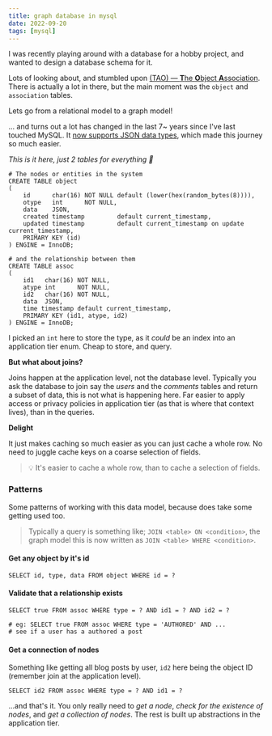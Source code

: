 ```yaml
---
title: graph database in mysql
date: 2022-09-20
tags: [mysql]
---
```


I was recently playing around with a database for a hobby project, and wanted to design a database schema for it.

Lots of looking about, and stumbled upon
[(TAO) — **T**he **O**bject **A**ssociation](https://cs.uwaterloo.ca/~brecht/courses/854-Emerging-2014/readings/data-store/tao-facebook-distributed-datastore-atc-2013.pdf).
There is actually a lot in there, but the main moment was the `object` and `association` tables.

Lets go from a relational model to a graph model!

... and turns out a lot has changed in the last 7~ years since I've last touched MySQL. It
[now supports JSON data types](https://dev.mysql.com/doc/refman/5.7/en/json.html), which made this journey so much
easier.

_This is it here, just 2 tables for everything 🎉_

```mysql
# The nodes or entities in the system
CREATE TABLE object
(
    id      char(16) NOT NULL default (lower(hex(random_bytes(8)))),
    otype   int      NOT NULL,
    data    JSON,
    created timestamp         default current_timestamp,
    updated timestamp         default current_timestamp on update current_timestamp,
    PRIMARY KEY (id)
) ENGINE = InnoDB;

# and the relationship between them
CREATE TABLE assoc
(
    id1   char(16) NOT NULL,
    atype int      NOT NULL,
    id2   char(16) NOT NULL,
    data  JSON,
    time timestamp default current_timestamp,
    PRIMARY KEY (id1, atype, id2)
) ENGINE = InnoDB;
```

I picked an `int` here to store the type, as it _could_ be an index into an application tier enum. Cheap to store, and
query.

**But what about joins?**

Joins happen at the application level, not the database level. Typically you ask the database to join say the _users_
and the _comments_ tables and return a subset of data, this is not what is happening here. Far easier to apply access or
privacy policies in application tier (as that is where that context lives), than in the queries.

**Delight**

It just makes caching so much easier as you can just cache a whole row. No need to juggle cache keys on a coarse
selection of fields.

> 💡 It's easier to cache a whole row, than to cache a selection of fields.

### Patterns

Some patterns of working with this data model, because does take some getting used too.

> Typically a query is something like; `JOIN <table> ON <condition>`, the graph model this is now written as
> `JOIN <table> WHERE <condition>`.

#### Get any object by it's id

```mysql
SELECT id, type, data FROM object WHERE id = ?
```

#### Validate that a relationship exists

```mysql
SELECT true FROM assoc WHERE type = ? AND id1 = ? AND id2 = ?

# eg: SELECT true FROM assoc WHERE type = 'AUTHORED' AND ...
# see if a user has a authored a post
```

#### Get a connection of nodes

Something like getting all blog posts by user, `id2` here being the object ID (remember join at the application level).

```mysql
SELECT id2 FROM assoc WHERE type = ? AND id1 = ?
```

...and that's it. You only really need to _get a node_, _check for the existence of nodes_, and _get a collection of
nodes_. The rest is built up abstractions in the application tier.
